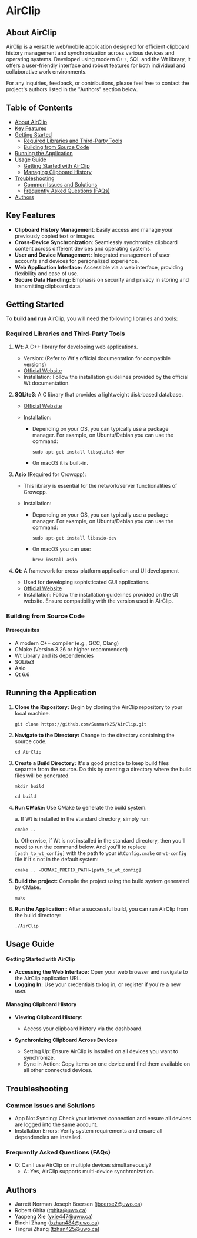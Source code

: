 # AirClip

## About AirClip

AirClip is a versatile web/mobile application designed for efficient clipboard history management
and synchronization across various devices and operating systems. Developed using modern C++, SQL and the Wt library,
it offers a user-friendly interface and robust features for both individual and collaborative work environments.

For any inquiries, feedback, or contributions, please feel free to contact the project's authors listed in the "Authors"
section below.

## Table of Contents

- [About AirClip](#about-airclip)
- [Key Features](#key-features)
- [Getting Started](#getting-started)
    - [Required Libraries and Third-Party Tools](#required-libraries-and-third-party-tools)
    - [Building from Source Code](#building-from-source-code)
- [Running the Application](#running-the-application)
- [Usage Guide](#usage-guide)
    - [Getting Started with AirClip](#getting-started-with-airclip)
    - [Managing Clipboard History](#managing-clipboard-history)
- [Troubleshooting](#troubleshooting)
    - [Common Issues and Solutions](#common-issues-and-solutions)
    - [Frequently Asked Questions (FAQs)](#frequently-asked-questions-faqs)
- [Authors](#authors)

## Key Features

- **Clipboard History Management**: Easily access and manage your previously copied text or images.
- **Cross-Device Synchronization**: Seamlessly synchronize clipboard content across different devices and operating
  systems.
- **User and Device Management:** Integrated management of user accounts and devices for personalized experience.
- **Web Application Interface:** Accessible via a web interface, providing flexibility and ease of use.
- **Secure Data Handling:** Emphasis on security and privacy in storing and transmitting clipboard data.

## Getting Started

To **build and run** AirClip, you will need the following libraries and tools:

### Required Libraries and Third-Party Tools

1. **Wt**: A C++ library for developing web applications.
    - Version: (Refer to Wt's official documentation for compatible versions)
    - [Official Website](https://www.webtoolkit.eu/wt)
    - Installation: Follow the installation guidelines provided by the official Wt documentation.

2. **SQLite3**: A C library that provides a lightweight disk-based database.
    - [Official Website](https://www.sqlite.org/)
    - Installation:

        - Depending on your OS, you can typically use a package manager. For example, on Ubuntu/Debian you can use the
          command:
          ```
          sudo apt-get install libsqlite3-dev
          ```

        - On macOS it is built-in.

3. **Asio** (Required for Crowcpp):
    - This library is essential for the network/server functionalities of Crowcpp.
    - Installation:

        - Depending on your OS, you can typically use a package manager. For example, on Ubuntu/Debian you can use the
          command:
          ```
          sudo apt-get install libasio-dev
          ```

        - On macOS you can use:
          ```
          brew install asio
          ```

4. **Qt**: A framework for cross-platform application and UI development
    - Used for developing sophisticated GUI applications.
    - [Official Website](https://www.qt.io/)
    - Installation: Follow the installation guidelines provided on the Qt website. Ensure compatibility with the version
      used in AirClip.

### Building from Source Code

#### Prerequisites

- A modern C++ compiler (e.g., GCC, Clang)
- CMake (Version 3.26 or higher recommended)
- Wt Library and its dependencies
- SQLite3
- Asio
- Qt 6.6

## Running the Application

1. **Clone the Repository:** Begin by cloning the AirClip repository to your local machine.
    ```
    git clone https://github.com/Sunmark25/AirClip.git
    ```

2. **Navigate to the Directory:** Change to the directory containing the source code.
    ```
    cd AirClip
    ```

3. **Create a Build Directory:** It's a good practice to keep build files separate from the source. Do this by creating
   a directory where the build files will be generated.
    ```
    mkdir build
    ```
    ```
    cd build
    ```

4. **Run CMake:** Use CMake to generate the build system.

   a. If Wt is installed in the standard directory, simply run:
    ```
    cmake ..
    ```

   b. Otherwise, if Wt is not installed in the standard directory, then you'll need to run the command below. And you'll
   to replace `[path_to_wt_config]` with the path to your `WtConfig.cmake` or `wt-config` file if it's not in the
   default system:
    ```
    cmake .. -DCMAKE_PREFIX_PATH=[path_to_wt_config]
    ``` 

5. **Build the project:** Compile the project using the build system generated by CMake.
    ```
    make
    ```
6. **Run the Application:**: After a successful build, you can run AirClip from the build directory:
    ```
    ./AirClip
    ```

## Usage Guide

#### Getting Started with AirClip

- **Accessing the Web Interface:** Open your web browser and navigate to the AirClip application URL.
- **Logging In:** Use your credentials to log in, or register if you're a new user.

#### Managing Clipboard History

- **Viewing Clipboard History:**
    - Access your clipboard history via the dashboard.

- **Synchronizing Clipboard Across Devices**
    - Setting Up: Ensure AirClip is installed on all devices you want to synchronize.
    - Sync in Action: Copy items on one device and find them available on all other connected devices.

## Troubleshooting

### Common Issues and Solutions

- App Not Syncing: Check your internet connection and ensure all devices are logged into the same account.
- Installation Errors: Verify system requirements and ensure all dependencies are installed.

### Frequently Asked Questions (FAQs)

- Q: Can I use AirClip on multiple devices simultaneously?
    - A: Yes, AirClip supports multi-device synchronization.

## Authors

- Jarrett Norman Joseph Boersen (jboerse2@uwo.ca)
- Robert Ghita (rghita@uwo.ca)
- Yaopeng Xie (yxie447@uwo.ca)
- Binchi Zhang (bzhan484@uwo.ca)
- Tingrui Zhang (tzhan425@uwo.ca)